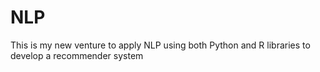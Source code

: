 # NLP
This is my new venture to apply NLP using both Python and R libraries to develop a recommender system
